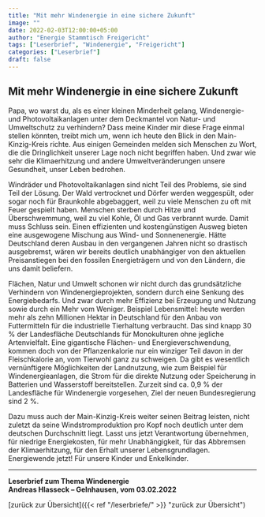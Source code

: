 ```yaml
---
title: "Mit mehr Windenergie in eine sichere Zukunft"
image: ""
date: 2022-02-03T12:00:00+05:00
author: "Energie Stammtisch Freigericht"
tags: ["Leserbrief", "Windenergie", "Freigericht"]
categories: ["Leserbrief"]
draft: false
---
```


## Mit mehr Windenergie in eine sichere Zukunft 

Papa, wo warst du, als es einer kleinen Minderheit gelang, Windenergie- und Photovoltaikanlagen unter dem Deckmantel von Natur- und Umweltschutz zu verhindern? Dass meine Kinder mir diese Frage einmal stellen könnten, treibt mich um, wenn ich heute den Blick in den Main-Kinzig-Kreis richte. Aus einigen Gemeinden melden sich Menschen zu Wort, die die Dringlichkeit unserer Lage noch nicht begriffen haben. Und zwar wie sehr die Klimaerhitzung und andere Umweltveränderungen unsere Gesundheit, unser Leben bedrohen.  

Windräder und Photovoltaikanlagen sind nicht Teil des Problems, sie sind Teil der Lösung. Der Wald vertrocknet und Dörfer werden weggespült, oder sogar noch für Braunkohle abgebaggert, weil zu viele Menschen zu oft mit Feuer gespielt haben. Menschen sterben durch Hitze und Überschwemmung, weil zu viel Kohle, Öl und Gas verbrannt wurde. Damit muss Schluss sein. Einen effizienten und kostengünstigen Ausweg bieten eine ausgewogene Mischung aus Wind- und Sonnenenergie. Hätte Deutschland deren Ausbau in den vergangenen Jahren nicht so drastisch ausgebremst, wären wir bereits deutlich unabhängiger von den aktuellen Preisanstiegen bei den fossilen Energieträgern und von den Ländern, die uns damit beliefern.  

Flächen, Natur und Umwelt schonen wir nicht durch das grundsätzliche Verhindern von Windenergieprojekten, sondern durch eine Senkung des Energiebedarfs. Und zwar durch mehr Effizienz bei Erzeugung und Nutzung sowie durch ein Mehr vom Weniger. Beispiel Lebensmittel: heute werden mehr als zehn Millionen Hektar in Deutschland für den Anbau von Futtermitteln für die industrielle Tierhaltung verbraucht. Das sind knapp 30 % der Landesfläche Deutschlands für Monokulturen ohne jegliche Artenvielfalt. Eine gigantische Flächen- und Energieverschwendung, kommen doch von der Pflanzenkalorie nur ein winziger Teil davon in der Fleischkalorie an, vom Tierwohl ganz zu schweigen. Da gibt es wesentlich vernünftigere Möglichkeiten der Landnutzung, wie zum Beispiel für Windenergieanlagen, die Strom für die direkte Nutzung oder Speicherung in Batterien und Wasserstoff bereitstellen. Zurzeit sind ca. 0,9 % der Landesfläche für Windenergie vorgesehen, Ziel der neuen Bundesregierung sind 2 %.  

Dazu muss auch der Main-Kinzig-Kreis weiter seinen Beitrag leisten, nicht zuletzt da seine Windstromproduktion pro Kopf noch deutlich unter dem deutschen Durchschnitt liegt. Lasst uns jetzt Verantwortung übernehmen, für niedrige Energiekosten, für mehr Unabhängigkeit, für das Abbremsen der Klimaerhitzung, für den Erhalt unserer Lebensgrundlagen. Energiewende jetzt! Für unsere Kinder und Enkelkinder.

 
   
<hr>
   
**Leserbrief zum Thema Windenergie**  
**Andreas Hlasseck  – Gelnhausen, vom 03.02.2022**

  
[zurück zur Übersicht]({{< ref "/leserbriefe/" >}} "zurück zur Übersicht")
